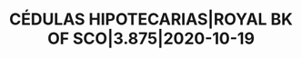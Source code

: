 ---
layout: asset
title: CÉDULAS HIPOTECARIAS|ROYAL BK OF SCO|3.875|2020-10-19
isin: XS0551478844
---